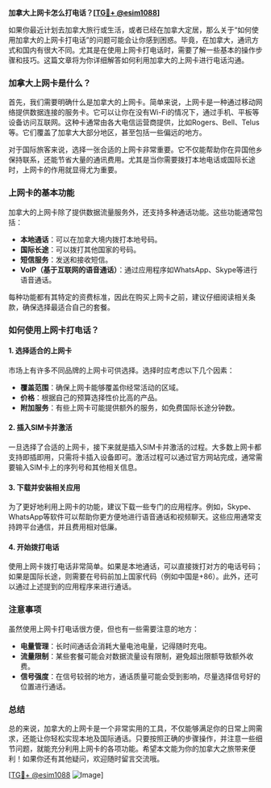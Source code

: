 **加拿大上网卡怎么打电话？[[TG💪+ @esim1088](https://t.me/s/esim1088)]**

如果你最近计划去加拿大旅行或生活，或者已经在加拿大定居，那么关于“如何使用加拿大的上网卡打电话”的问题可能会让你感到困惑。毕竟，在加拿大，通讯方式和国内有很大不同。尤其是在使用上网卡打电话时，需要了解一些基本的操作步骤和技巧。这篇文章将为你详细解答如何利用加拿大的上网卡进行电话沟通。

### 加拿大上网卡是什么？

首先，我们需要明确什么是加拿大的上网卡。简单来说，上网卡是一种通过移动网络提供数据连接的服务卡。它可以让你在没有Wi-Fi的情况下，通过手机、平板等设备访问互联网。这种卡通常由各大电信运营商提供，比如Rogers、Bell、Telus等。它们覆盖了加拿大大部分地区，甚至包括一些偏远的地方。

对于国际旅客来说，选择一张合适的上网卡非常重要。它不仅能帮助你在异国他乡保持联系，还能节省大量的通讯费用。尤其是当你需要拨打本地电话或国际长途时，上网卡的作用就显得尤为重要。

### 上网卡的基本功能

加拿大的上网卡除了提供数据流量服务外，还支持多种通话功能。这些功能通常包括：

- **本地通话**：可以在加拿大境内拨打本地号码。
- **国际长途**：可以拨打其他国家的号码。
- **短信服务**：发送和接收短信。
- **VoIP（基于互联网的语音通话）**：通过应用程序如WhatsApp、Skype等进行语音通话。

每种功能都有其特定的资费标准，因此在购买上网卡之前，建议仔细阅读相关条款，确保选择最适合自己的套餐。

### 如何使用上网卡打电话？

#### 1. 选择适合的上网卡

市场上有许多不同品牌的上网卡可供选择。选择时应考虑以下几个因素：

- **覆盖范围**：确保上网卡能够覆盖你经常活动的区域。
- **价格**：根据自己的预算选择性价比高的产品。
- **附加服务**：有些上网卡可能提供额外的服务，如免费国际长途分钟数。

#### 2. 插入SIM卡并激活

一旦选择了合适的上网卡，接下来就是插入SIM卡并激活的过程。大多数上网卡都支持即插即用，只需将卡插入设备即可。激活过程可以通过官方网站完成，通常需要输入SIM卡上的序列号和其他相关信息。

#### 3. 下载并安装相关应用

为了更好地利用上网卡的功能，建议下载一些专门的应用程序。例如，Skype、WhatsApp等软件可以帮助你更方便地进行语音通话和视频聊天。这些应用通常支持跨平台通信，并且费用相对低廉。

#### 4. 开始拨打电话

使用上网卡拨打电话非常简单。如果是本地通话，可以直接拨打对方的电话号码；如果是国际长途，则需要在号码前加上国家代码（例如中国是+86）。此外，还可以通过上述提到的应用程序来进行通话。

### 注意事项

虽然使用上网卡打电话很方便，但也有一些需要注意的地方：

- **电量管理**：长时间通话会消耗大量电池电量，记得随时充电。
- **流量限制**：某些套餐可能会对数据流量设有限制，避免超出限额导致额外收费。
- **信号强度**：在信号较弱的地方，通话质量可能会受到影响，尽量选择信号好的位置进行通话。

### 总结

总的来说，加拿大的上网卡是一个非常实用的工具，不仅能够满足你的日常上网需求，还能让你轻松实现本地及国际通话。只要按照正确的步骤操作，并注意一些细节问题，就能充分利用上网卡的各项功能。希望本文能为你的加拿大之旅带来便利！如果你还有其他疑问，欢迎随时留言交流哦。

[[TG💪+ @esim1088](https://t.me/s/esim1088) ![Image](https://i.postimg.cc/4NQfJmqS/Snipaste-2025-05-13-00-14-12.png)]